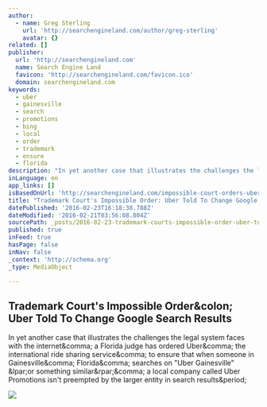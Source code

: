 ```yaml
---
author:
  - name: Greg Sterling
    url: 'http://searchengineland.com/author/greg-sterling'
    avatar: {}
related: []
publisher:
  url: 'http://searchengineland.com'
  name: Search Engine Land
  favicon: 'http://searchengineland.com/favicon.ico'
  domain: searchengineland.com
keywords:
  - uber
  - gainesville
  - search
  - promotions
  - bing
  - local
  - order
  - trademark
  - ensure
  - florida
description: "In yet another case that illustrates the challenges the legal system faces with the internet, a Florida judge has ordered Uber, the international ride sharing service, to ensure that when someone in Gainesville, Florida, searches on \"Uber Gainesville\" (or something similar), a local company called Uber Promotions isn't preempted by the larger entity in search results."
inLanguage: en
app_links: []
isBasedOnUrl: 'http://searchengineland.com/impossible-court-orders-uber-to-control-google-results-in-trademark-dispute-242848'
title: "Trademark Court's Impossible Order: Uber Told To Change Google Search Results"
datePublished: '2016-02-23T16:18:38.788Z'
dateModified: '2016-02-21T03:56:08.804Z'
sourcePath: _posts/2016-02-23-trademark-courts-impossible-order-uber-told-to-change-goog.md
published: true
inFeed: true
hasPage: false
inNav: false
_context: 'http://schema.org'
_type: MediaObject

---
```

<article style=""><h1>Trademark Court's Impossible Order&amp;colon; Uber Told To Change Google Search Results</h1><p>In yet another case that illustrates the challenges the legal system faces with the internet&amp;comma; a Florida judge has ordered Uber&amp;comma; the international ride sharing service&amp;comma; to ensure that when someone in Gainesville&amp;comma; Florida&amp;comma; searches on "Uber Gainesville" &amp;lpar;or something similar&amp;rpar;&amp;comma; a local company called Uber Promotions isn't preempted by the larger entity in search results&amp;period;</p><img src="http://searchengineland.com/figz/wp-content/seloads/2016/02/uber-logo-1920.jpg" /></article>